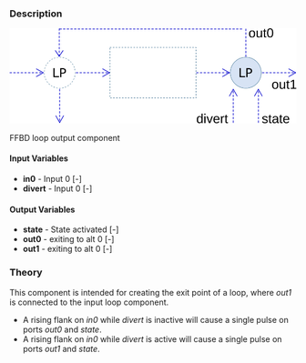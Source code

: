 ### Description
![SignalFFBloop picture](SignalFFBloophelp.svg)

FFBD loop output component

#### Input Variables
* **in0** - Input 0 [-]
* **divert** - Input 0 [-]

#### Output Variables
* **state** - State activated [-]
* **out0** - exiting to alt 0 [-]
* **out1** - exiting to alt 0 [-]

### Theory
This component is intended for creating the exit point of a loop, where <i>out1</i> is connected to the input loop component.

* A rising flank on <i>in0</i> while <i>divert</i> is inactive will cause a single pulse on ports <i>out0</i> and <i>state</i>.
* A rising flank on <i>in0</i> while <i>divert</i> is active will cause a single pulse on ports <i>out1</i> and <i>state</i>.
